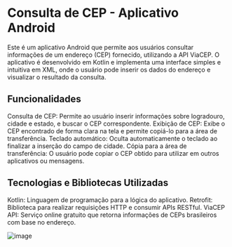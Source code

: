 # Consulta de CEP - Aplicativo Android
Este é um aplicativo Android que permite aos usuários consultar informações de um endereço (CEP) fornecido, utilizando a API ViaCEP. O aplicativo é desenvolvido em Kotlin e implementa uma interface simples e intuitiva em XML, onde o usuário pode inserir os dados do endereço e visualizar o resultado da consulta.

## Funcionalidades
Consulta de CEP: Permite ao usuário inserir informações sobre logradouro, cidade e estado, e buscar o CEP correspondente.
Exibição de CEP: Exibe o CEP encontrado de forma clara na tela e permite copiá-lo para a área de transferência.
Teclado automático: Oculta automaticamente o teclado ao finalizar a inserção do campo de cidade.
Cópia para a área de transferência: O usuário pode copiar o CEP obtido para utilizar em outros aplicativos ou mensagens.

## Tecnologias e Bibliotecas Utilizadas
Kotlin: Linguagem de programação para a lógica do aplicativo.
Retrofit: Biblioteca para realizar requisições HTTP e consumir APIs RESTful.
ViaCEP API: Serviço online gratuito que retorna informações de CEPs brasileiros com base no endereço.

![image](https://github.com/user-attachments/assets/1847e3eb-87cb-4782-bac2-2f660daf7ae1)
